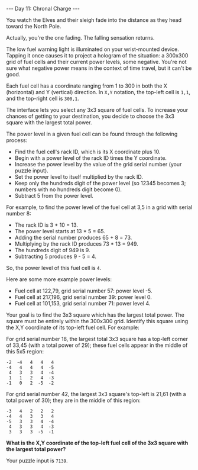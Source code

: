 --- Day 11: Chronal Charge ---

You watch the Elves and their sleigh fade into the distance as they head toward the North Pole.

Actually, you're the one fading. The falling sensation returns.

The low fuel warning light is illuminated on your wrist-mounted device. 
Tapping it once causes it to project a hologram of the situation: a 300x300 grid of fuel cells 
and their current power levels, some negative. You're not sure what negative power means in 
the context of time travel, but it can't be good.

Each fuel cell has a coordinate ranging from 1 to 300 in both the X (horizontal) and Y (vertical) direction. 
In `X,Y` notation, the top-left cell is `1,1`, and the top-right cell is `300,1`.

The interface lets you select any 3x3 square of fuel cells. To increase your chances of 
getting to your destination, you decide to choose the 3x3 square with the largest total power.

The power level in a given fuel cell can be found through the following process:

* Find the fuel cell's rack ID, which is its X coordinate plus 10.
* Begin with a power level of the rack ID times the Y coordinate.
* Increase the power level by the value of the grid serial number (your puzzle input).
* Set the power level to itself multiplied by the rack ID.
* Keep only the hundreds digit of the power level (so 12345 becomes 3; numbers with no hundreds digit become 0).
* Subtract 5 from the power level.

For example, to find the power level of the fuel cell at 3,5 in a grid with serial number 8:

* The rack ID is 3 + 10 = 13.
* The power level starts at 13 * 5 = 65.
* Adding the serial number produces 65 + 8 = 73.
* Multiplying by the rack ID produces 73 * 13 = 949.
* The hundreds digit of 949 is 9.
* Subtracting 5 produces 9 - 5 = 4.

So, the power level of this fuel cell is `4`.

Here are some more example power levels:

* Fuel cell at  122,79, grid serial number 57: power level -5.
* Fuel cell at 217,196, grid serial number 39: power level  0.
* Fuel cell at 101,153, grid serial number 71: power level  4.

Your goal is to find the 3x3 square which has the largest total power. The square must be entirely within the 300x300 grid. Identify this square using the X,Y coordinate of its top-left fuel cell. For example:

For grid serial number 18, the largest total 3x3 square has a top-left corner of 33,45 (with a total power of 29); these fuel cells appear in the middle of this 5x5 region:

```
-2  -4   4   4   4
-4   4   4   4  -5
 4   3   3   4  -4
 1   1   2   4  -3
-1   0   2  -5  -2
```

For grid serial number 42, the largest 3x3 square's top-left is 21,61 (with a total power of 30); they are in the middle of this region:

```
-3   4   2   2   2
-4   4   3   3   4
-5   3   3   4  -4
 4   3   3   4  -3
 3   3   3  -5  -1
 ```

__What is the X,Y coordinate of the top-left fuel cell of the 3x3 square with the largest total power?__ 

Your puzzle input is `7139`.